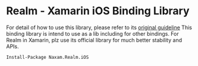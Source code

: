 # Realm - Xamarin iOS Binding Library

For detail of how to use this library, please refer to its [original guideline](http://realm.io/)
This binding library is intend to use as a lib including for other bindings. 
For Realm in Xamarin, plz use its official library for much better stability and APIs.

```
Install-Package Naxam.Realm.iOS
```